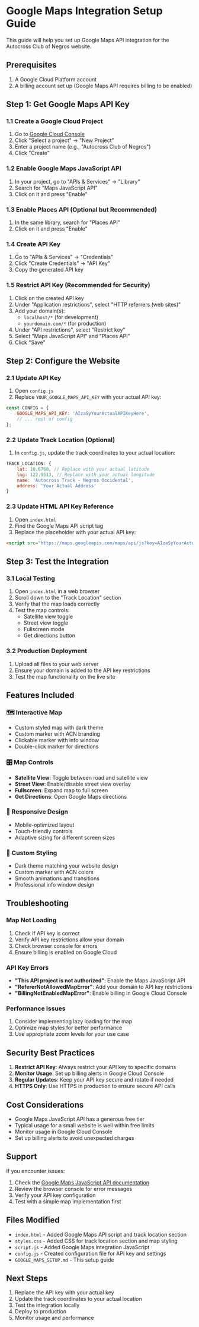 # Google Maps Integration Setup Guide

This guide will help you set up Google Maps API integration for the Autocross Club of Negros website.

## Prerequisites

1. A Google Cloud Platform account
2. A billing account set up (Google Maps API requires billing to be enabled)

## Step 1: Get Google Maps API Key

### 1.1 Create a Google Cloud Project
1. Go to [Google Cloud Console](https://console.cloud.google.com/)
2. Click "Select a project" → "New Project"
3. Enter a project name (e.g., "Autocross Club of Negros")
4. Click "Create"

### 1.2 Enable Google Maps JavaScript API
1. In your project, go to "APIs & Services" → "Library"
2. Search for "Maps JavaScript API"
3. Click on it and press "Enable"

### 1.3 Enable Places API (Optional but Recommended)
1. In the same library, search for "Places API"
2. Click on it and press "Enable"

### 1.4 Create API Key
1. Go to "APIs & Services" → "Credentials"
2. Click "Create Credentials" → "API Key"
3. Copy the generated API key

### 1.5 Restrict API Key (Recommended for Security)
1. Click on the created API key
2. Under "Application restrictions", select "HTTP referrers (web sites)"
3. Add your domain(s):
   - `localhost/*` (for development)
   - `yourdomain.com/*` (for production)
4. Under "API restrictions", select "Restrict key"
5. Select "Maps JavaScript API" and "Places API"
6. Click "Save"

## Step 2: Configure the Website

### 2.1 Update API Key
1. Open `config.js`
2. Replace `YOUR_GOOGLE_MAPS_API_KEY` with your actual API key:

```javascript
const CONFIG = {
    GOOGLE_MAPS_API_KEY: 'AIzaSyYourActualAPIKeyHere',
    // ... rest of config
};
```

### 2.2 Update Track Location (Optional)
1. In `config.js`, update the track coordinates to your actual location:

```javascript
TRACK_LOCATION: {
    lat: 10.6760, // Replace with your actual latitude
    lng: 122.9513, // Replace with your actual longitude
    name: 'Autocross Track - Negros Occidental',
    address: 'Your Actual Address'
}
```

### 2.3 Update HTML API Key Reference
1. Open `index.html`
2. Find the Google Maps API script tag
3. Replace the placeholder with your actual API key:

```html
<script src="https://maps.googleapis.com/maps/api/js?key=AIzaSyYourActualAPIKeyHere&libraries=places"></script>
```

## Step 3: Test the Integration

### 3.1 Local Testing
1. Open `index.html` in a web browser
2. Scroll down to the "Track Location" section
3. Verify that the map loads correctly
4. Test the map controls:
   - Satellite view toggle
   - Street view toggle
   - Fullscreen mode
   - Get directions button

### 3.2 Production Deployment
1. Upload all files to your web server
2. Ensure your domain is added to the API key restrictions
3. Test the map functionality on the live site

## Features Included

### 🗺️ Interactive Map
- Custom styled map with dark theme
- Custom marker with ACN branding
- Clickable marker with info window
- Double-click marker for directions

### 🎛️ Map Controls
- **Satellite View**: Toggle between road and satellite view
- **Street View**: Enable/disable street view overlay
- **Fullscreen**: Expand map to full screen
- **Get Directions**: Open Google Maps directions

### 📱 Responsive Design
- Mobile-optimized layout
- Touch-friendly controls
- Adaptive sizing for different screen sizes

### 🎨 Custom Styling
- Dark theme matching your website design
- Custom marker with ACN colors
- Smooth animations and transitions
- Professional info window design

## Troubleshooting

### Map Not Loading
1. Check if API key is correct
2. Verify API key restrictions allow your domain
3. Check browser console for errors
4. Ensure billing is enabled on Google Cloud

### API Key Errors
- **"This API project is not authorized"**: Enable the Maps JavaScript API
- **"RefererNotAllowedMapError"**: Add your domain to API key restrictions
- **"BillingNotEnabledMapError"**: Enable billing in Google Cloud Console

### Performance Issues
1. Consider implementing lazy loading for the map
2. Optimize map styles for better performance
3. Use appropriate zoom levels for your use case

## Security Best Practices

1. **Restrict API Key**: Always restrict your API key to specific domains
2. **Monitor Usage**: Set up billing alerts in Google Cloud Console
3. **Regular Updates**: Keep your API key secure and rotate if needed
4. **HTTPS Only**: Use HTTPS in production to ensure secure API calls

## Cost Considerations

- Google Maps JavaScript API has a generous free tier
- Typical usage for a small website is well within free limits
- Monitor usage in Google Cloud Console
- Set up billing alerts to avoid unexpected charges

## Support

If you encounter issues:
1. Check the [Google Maps JavaScript API documentation](https://developers.google.com/maps/documentation/javascript)
2. Review the browser console for error messages
3. Verify your API key configuration
4. Test with a simple map implementation first

## Files Modified

- `index.html` - Added Google Maps API script and track location section
- `styles.css` - Added CSS for track location section and map styling
- `script.js` - Added Google Maps integration JavaScript
- `config.js` - Created configuration file for API key and settings
- `GOOGLE_MAPS_SETUP.md` - This setup guide

## Next Steps

1. Replace the API key with your actual key
2. Update the track coordinates to your actual location
3. Test the integration locally
4. Deploy to production
5. Monitor usage and performance


